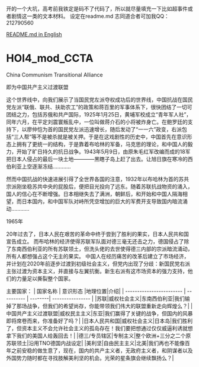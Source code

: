 开的一个大坑，高考前我铁定是码不了代码了，所以就尽量填充一下比如超事件或者剧情这一类的文本材料。 设定在readme.md 志同道合者可加我QQ：212790560

[README.md in English](https://github.com/railgun19982/HOI4_mod_CCTA/blob/main/README_en.md)

# HOI4_mod_CCTA
China Communism Transitional Alliance

即为中国共产主义过渡联盟

这个世界线中，向我们展示了当国民党左派夺权成功后的世界线，中国抗战在国民党左派“联俄、联共、扶助农工”的政策和蒋百里的军事体系下，很快团结了一切可团结之力，包括苏俄和共产国际，1925年1月25日，黄埔军校成立“青年军人社”，同年六月，在平定刘震寰叛乱中，一位叫做蒋介石的小将被炸身亡。在鲍罗廷的支持下，以廖仲恺为首的国民党左派迅速增长，随后发动了“一一六”政变，右派包括“三人帮”等不是被杀就是被关押。于是在这戏剧性的历史中，中国首先在意识形态上拥有了更统一的结构，于是靠着布哈林的军备，马克思的理论，和中国人的毅力，开始了旷日持久的抗日战争。1943年5月9日，由原朱毛红军改编而成的18军把日本人侵占的最后一块土地————黑瞎子岛上赶了出去。让旭日旗在寒冷的西伯利亚上空逐渐冻结…………

然而中国抗战的快速进展引得了全世界各国的注意，1932年以布哈林为首的苏共宗派刚坐稳苏共中央的屁股后，便把目光投向了远东。随着苏联抗战物资的涌入，国人的信心在不断增强。日本相继失去了满洲，朝鲜后，和开始和中国人隔海相望，而日本国内，和中国军队对峙所凭空增加的巨大的军费开支导致国内暗流涌动…………

1965年

20年过去了，日本人民在艰苦的革命中终于尝到了胜利的果实，日本人民共和国宣告成立。
而布哈林的经济使得苏联军队面对德三毫无还击之力，德国侵占了除了东南西伯利亚的所有苏联领土，但洗头佬的去世使得德三内部的宗派暗流涌动，所有人都想强占这个无主的果实。
中国人在经历痛苦的改革后建立了市场经济，并计划在2020年前逐步过渡到初级社会主义，但党内出现了分歧：新国民党右派主张过渡为资本主义，并直接与左翼抗衡。新生右派有这市场资本的强力支持，他们的力量足以撕裂整个国家。


主要国家：
| 国家名称                  | 意识形态  |地理位置|介绍|
| ------------------------ | ---------- | --------| ---------------- |
|苏联|威权社会主义|东南西伯利亚|我们输掉了那场战争，但我们的希望尚存，你能带领我们伟大的联盟重新走向辉煌么？|
|中国共产主义过渡联盟|威权民主主义|东亚|我们赢得了关键的战争，但国内的风暴即将席卷而来，你准备好了吗？|
|日本人民共和国|威权社会主义|日本岛|我们胜利了，但资本主义不会允许社会主义的孤岛存在！我们要把想通过仅仅威逼利诱就想拿下我们的美国人给轰回去！|
|德三/专员辖区|专制主义|整个欧洲+三分之二个原苏联领土|沿用TNO德国内战设定|
|美利坚|自由民主主义|北美|我们再也不能像百年之前安稳的做生意了，现在，国内的共产主义者，无政府主义者，和阴谋者以及外国势力随时都在寻找肢解美利坚的机会。光荣的星条旗会继续飘扬么？|
